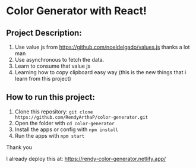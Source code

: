 # Color Generator with React!

## Project Description:
1. Use value js from https://github.com/noeldelgado/values.js thanks a lot man
2. Use asynchronous to fetch the data.
3. Learn to consume that value js
4. Learning how to copy clipboard easy way (this is the new things that i learn from this project)

## How to run this project:
1. Clone this repository: `git clone https://github.com/RendyArthaP/color-generator.git`
2. Open the folder with `cd color-generator`
3. Install the apps or config with `npm install`
4. Run the apps with `npm start`

Thank you

I already deploy this at:
https://rendy-color-generator.netlify.app/
